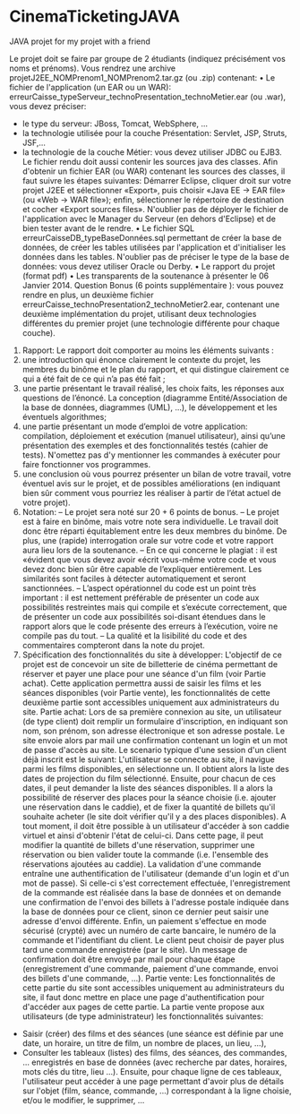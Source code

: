 # CinemaTicketingJAVA
JAVA projet for my projet with a friend


Le projet doit se faire par groupe de 2 étudiants (indiquez précisément vos noms et prénoms). Vous rendrez une archive projetJ2EE_NOMPrenom1_NOMPrenom2.tar.gz (ou .zip) contenant:
• Le fichier de l'application (un EAR ou un WAR): erreurCaisse_typeServeur_technoPresentation_technoMetier.ear (ou .war), vous devez préciser:
- le type du serveur: JBoss, Tomcat, WebSphere, ...
- la technologie utilisée pour la couche Présentation: Servlet, JSP, Struts, JSF,...
- la technologie de la couche Métier: vous devez utiliser JDBC ou EJB3.
Le fichier rendu doit aussi contenir les sources java des classes. Afin d'obtenir un fichier EAR (ou WAR) contenant les sources des classes, il faut suivre les étapes suivantes: Démarrer Eclipse, cliquer droit sur votre projet J2EE et sélectionner «Export», puis choisir «Java EE → EAR file» (ou «Web → WAR file»); enfin, sélectionner le répertoire de destination et cocher «Export sources files». N'oublier pas de déployer le fichier de l'application avec le Manager du Serveur (en dehors d'Eclipse) et de bien tester avant de le rendre.
• Le fichier SQL erreurCaisseDB_typeBaseDonnées.sql permettant de créer la base de données, de créer les tables utilisées par l'application et d'initialiser les données dans les tables. N'oublier pas de préciser le type de la base de données: vous devez utiliser Oracle ou Derby.
• Le rapport du projet (format pdf)
• Les transparents de la soutenance à présenter le 06 Janvier 2014.
Question Bonus (6 points supplémentaire ): vous pouvez rendre en plus, un deuxième fichier erreurCaisse_technoPresentation2_technoMetier2.ear, contenant une deuxième implémentation du projet, utilisant deux technologies différentes du premier projet (une technologie différente pour chaque couche).
1. Rapport:
Le rapport doit comporter au moins les éléments suivants :
1. une introduction qui énonce clairement le contexte du projet, les membres du binôme et le plan du rapport, et qui distingue clairement ce qui a été fait de ce qui n’a pas été fait ;
2. une partie présentant le travail réalisé, les choix faits, les réponses aux questions de l’énoncé. La conception (diagramme Entité/Association de la base de données, diagrammes (UML), ...), le développement et les éventuels algorithmes;
3. une partie présentant un mode d’emploi de votre application: compilation, déploiement et exécution (manuel utilisateur), ainsi qu’une présentation des exemples et des fonctionnalités testés (cahier de tests). N'omettez pas d'y mentionner les commandes à exécuter pour faire fonctionner vos programmes.
4. une conclusion où vous pourrez présenter un bilan de votre travail, votre éventuel avis sur le projet, et de possibles améliorations (en indiquant bien sûr comment vous pourriez les réaliser à partir de l’état actuel de votre projet).
2. Notation:
– Le projet sera noté sur 20 + 6 points de bonus.
– Le projet est à faire en binôme, mais votre note sera individuelle. Le travail doit donc être réparti équitablement entre les deux membres du binôme. De plus, une (rapide) interrogation orale sur votre code et votre rapport aura lieu lors de la soutenance.
– En ce qui concerne le plagiat : il est «évident que vous devez avoir «écrit vous-même votre code et vous devez donc bien sûr être capable de l’expliquer entièrement. Les similarités sont faciles à détecter automatiquement et seront sanctionnées.
– L’aspect opérationnel du code est un point très important : il est nettement préférable de présenter un code aux possibilités restreintes mais qui compile et s’exécute correctement, que de présenter un code aux possibilités soi-disant étendues dans le rapport alors que le code présente des erreurs à l’exécution, voire ne compile pas du tout.
– La qualité et la lisibilité du code et des commentaires compteront dans la note du projet.
3. Spécification des fonctionnalités du site à développer:
L'objectif de ce projet est de concevoir un site de billetterie de cinéma permettant de réserver et payer une place pour une séance d'un film (voir Partie achat).
Cette application permettra aussi de saisir les films et les séances disponibles (voir Partie vente), les fonctionnalités de cette deuxième partie sont accessibles uniquement aux administrateurs du site.
Partie achat:
Lors de sa première connexion au site, un utilisateur (de type client) doit remplir un formulaire d'inscription, en indiquant son nom, son prénom, son adresse électronique et son adresse postale. Le site envoie alors par mail une confirmation contenant un login et un mot de passe d'accès au site.
Le scenario typique d'une session d'un client déjà inscrit est le suivant: L'utilisateur se connecte au site, il navigue parmi les films disponibles, en sélectionne un. Il obtient alors la liste des dates de projection du film sélectionné. Ensuite, pour chacun de ces dates, il peut demander la liste des séances disponibles. Il a alors la possibilité de réserver des places pour la séance choisie (i.e. ajouter une réservation dans le caddie), et de fixer la quantité de billets qu'il souhaite acheter (le site doit vérifier qu'il y a des places disponibles). A tout moment, il doit être possible à un utilisateur d'accéder à son caddie virtuel et ainsi d'obtenir l'état de celui-ci. Dans cette page, il peut modifier la quantité de billets d'une réservation, supprimer une réservation ou bien valider toute la commande (i.e. l'ensemble des réservations ajoutées au caddie). La validation d'une commande entraîne une authentification de l'utilisateur (demande d'un login et d'un mot de passe). Si celle-ci s'est correctement effectuée, l'enregistrement de la commande est réalisée dans la base de données et on demande une confirmation de l'envoi des billets à l'adresse postale indiquée dans la base de données pour ce client, sinon ce dernier peut saisir une adresse d'envoi différente. Enfin, un paiement s'effectue en mode sécurisé (crypté) avec un numéro de carte bancaire, le numéro de la commande et l'identifiant du client. Le client peut choisir de payer plus tard une commande enregistrée (par le site). Un message de confirmation doit être envoyé par mail pour chaque étape (enregistrement d'une commande, paiement d'une commande, envoi des billets d'une commande, ...).
Partie vente:
Les fonctionnalités de cette partie du site sont accessibles uniquement au administrateurs du site, il faut donc mettre en place une page d'authentification pour d'accéder aux pages de cette partie.
La partie vente propose aux utilisateurs (de type administrateur) les fonctionnalités suivantes:
- Saisir (créer) des films et des séances (une séance est définie par une date, un horaire, un titre de film, un nombre de places, un lieu, ...),
- Consulter les tableaux (listes) des films, des séances, des commandes, ... enregistrés en base de données (avec recherche par dates, horaires, mots clés du titre, lieu ...). Ensuite, pour chaque ligne de ces tableaux, l'utilisateur peut accéder à une page permettant d'avoir plus de détails sur l'objet (film, séance, commande, ...) correspondant à la ligne choisie, et/ou le modifier, le supprimer, ...
